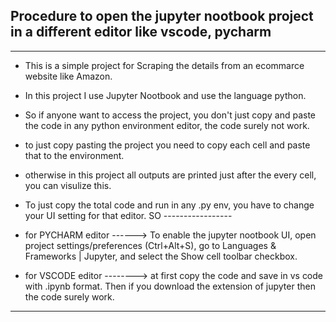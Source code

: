 ## **Procedure to open the jupyter nootbook project in a different editor like vscode, pycharm**
___

- This is a simple project for Scraping the details from an ecommarce website like Amazon.
- In this project I use Jupyter Nootbook and use the language python.
- So if anyone want to access the project, you don't just copy and paste the code in any python environment editor, the code surely not work.
- to just copy pasting the project you need to copy each cell and paste that to the environment.
- otherwise in this project all outputs are printed just after the every cell, you can visulize this.
- To just copy the total code and run in any .py env, you have to change your UI setting for that editor. SO -----------------
- for PYCHARM editor ------> To enable the jupyter nootbook UI, open project settings/preferences (Ctrl+Alt+S), go to Languages & Frameworks | Jupyter, and select the Show cell toolbar checkbox.

- for VSCODE editor --------> at first copy the code and save in vs code with .ipynb format. Then if you download the extension of jupyter then  the code surely work.
---